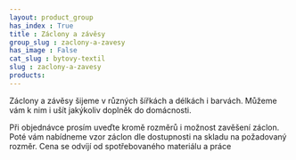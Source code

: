 ```yaml
---
layout: product_group
has_index : True
title : Záclony a závěsy
group_slug : zaclony-a-zavesy
has_image : False
cat_slug : bytovy-textil
slug : zaclony-a-zavesy
products:
---
```


Záclony a závěsy šijeme v různých šířkách a délkách i barvách. Můžeme vám k nim i ušít jakýkoliv doplněk do domácnosti.

Při objednávce prosím uveďte kromě rozměrů i možnost zavěšení záclon.
Poté vám nabídneme vzor záclon dle dostupnosti na skladu na požadovaný rozměr.
Cena se odvíjí od spotřebovaného materiálu a práce
